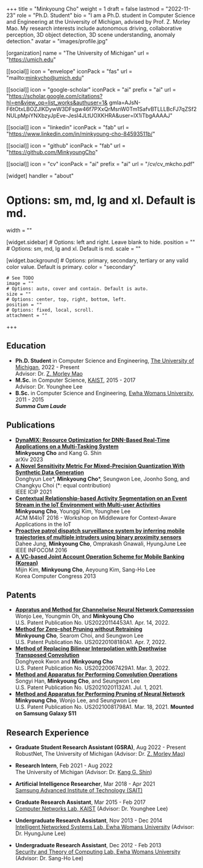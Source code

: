 +++
title = "Minkyoung Cho"
weight = 1
draft = false
lastmod = "2022-11-23"
role = "Ph.D. Student"
bio = "I am a Ph.D. student in Computer Science and Engineering at the University of Michigan, advised by Prof. Z. Morley Mao.  My research interests include autonomous driving, collaborative perception, 3D object detection, 3D scene understanding, anomaly detection."
avatar = "images/profile.jpg"

[organization]
  name = "The University of Michigan"
  url = "https://umich.edu"

[[social]]
  icon = "envelope"
  iconPack = "fas"
  url = "mailto:minkycho@umich.edu"

[[social]]
  icon = "google-scholar"
  iconPack = "ai"
  prefix = "ai"
  url = "https://scholar.google.com/citations?hl=en&view_op=list_works&authuser=1& gmla=AJsN-F6tOtxLBOZJlKDywW3DFsgw46f7PXxQrMsnW0Tm1SafvBTLLLBcFJ7qZSf2NULpMpiYNXbzyJpEve-JesI4JLtUOXKHRA&user=lX1iTbgAAAAJ"

[[social]]
  icon = "linkedin"
  iconPack = "fab"
  url = "https://www.linkedin.com/in/minkyoung-cho-84593511b/"

[[social]]
  icon = "github"
  iconPack = "fab"
  url = "https://github.com/MinkyoungCho"

[[social]]
  icon = "cv"
  iconPack = "ai"
  prefix = "ai"
  url = "/cv/cv_mkcho.pdf"

[widget]
  handler = "about"
    
  # Options: sm, md, lg and xl. Default is md.
  width = ""

  [widget.sidebar]
    # Options: left and right. Leave blank to hide.
    position = ""
    # Options: sm, md, lg and xl. Default is md.
    scale = ""
    
  [widget.background]
    # Options: primary, secondary, tertiary or any valid color value. Default is primary.
    color = "secondary"
    
    # See TODO
    image = ""
    # Options: auto, cover and contain. Default is auto.
    size = ""
    # Options: center, top, right, bottom, left.
    position = ""
    # Options: fixed, local, scroll.
    attachment = ""
+++

<!-- ## Self Introduction

Cras ex dui, tristique a libero eget, consectetur semper ligula. Nunc augue arcu, malesuada a nisi et, molestie finibus metus. Sed lacus odio, ultricies a nisl vitae, sollicitudin tempor ipsum. Vivamus quis feugiat arcu. Sed mi nunc, efficitur quis tellus vitae, posuere mattis metus. Phasellus in mattis dui. Nullam blandit, augue non ullamcorper dapibus, lacus dui molestie massa, in iaculis purus lectus eu lectus. Duis hendrerit lacinia tellus, sit amet feugiat dolor placerat id. Aenean ac velit massa. Vivamus feugiat dui at magna viverra, ut dictum nunc rutrum. Duis eget sapien finibus, lobortis orci id, vestibulum tellus. Maecenas lobortis urna libero, quis fermentum lectus lobortis nec. Nullam laoreet volutpat libero, ac mattis magna ullamcorper quis. Duis eget ipsum eu nisi mattis cursus et vitae turpis.

Aliquam pretium diam eget leo feugiat finibus. Donec malesuada commodo ipsum. Aenean a massa in lacus venenatis vestibulum. Duis vel sem quis elit iaculis consectetur et quis dolor. Morbi eu ipsum hendrerit, malesuada ante sed, dapibus est. Suspendisse feugiat nulla ut gravida convallis. Phasellus id massa posuere, rhoncus justo ut, porttitor dolor. Nulla ultrices malesuada egestas. Nunc fermentum tincidunt sem ac vulputate. Donec mollis sollicitudin justo eget varius. Donec ornare velit et felis blandit, id molestie sapien lobortis. Morbi eget tristique justo. Mauris posuere, nibh eu laoreet ultricies, ligula erat iaculis sapien, vel dapibus lacus libero ut diam. Etiam viverra ante felis, et scelerisque nunc pellentesque vitae. Praesent feugiat dictum molestie.

## Details  

Nunc pellentesque vitae:
- Morbi accumsan nibh efficitur diam molestie, non dignissim diam facilisis.
- Donec dignissim leo in mollis faucibus.
- Donec blandit lacus a pellentesque fermentum.

Donec mollis sollicitudin:
- Nunc dictum purus ornare purus consectetur, eu pellentesque massa ullamcorper.
- Aliquam eu leo vitae justo aliquam tincidunt.
- Fusce non massa id augue interdum feugiat sed et nulla.
- Vivamus molestie augue in tristique laoreet. 

## Research Interests

- Machine Learning
- Artificial Intelligence
- Model Compression 
- Model Compression -->

## Education
- **Ph.D. Student** in Computer Science and Engineering, [The University of Michigan](https://umich.edu), 2022 - Present \
Advisor: Dr. [Z. Morley Mao](https://web.eecs.umich.edu/~zmao/)
- **M.Sc.** in Computer Science, [KAIST](https://www.kaist.ac.kr/en/), 2015 - 2017 \
Advisor: Dr. Younghee Lee
- **B.Sc.** in Computer Science and Engineering, [Ewha Womans University](http://www.ewha.ac.kr/ewhaen/index.do), 2011 - 2015 \
***Summa Cum Laude***

## Publications

- **[DynaMIX: Resource Optimization for DNN-Based Real-Time Applications on a Multi-Tasking System](https://arxiv.org/abs/2302.01568)** \
**Minkyoung Cho**  and Kang G. Shin \
arXiv 2023
- **[A Novel Sensitivity Metric For Mixed-Precision Quantization With Synthetic Data Generation](https://ieeexplore.ieee.org/abstract/document/9506527)** \
Donghyun Lee\*, **Minkyoung Cho**\*, Seungwon Lee, Joonho Song, and Changkyu Choi (\*: equal contribution)\
IEEE ICIP 2021
- **[Contextual Relationship-based Activity Segmentation on an Event Stream in the IoT Environment with Multi-user Activities](https://dl.acm.org/doi/10.1145/3008631.3008633)** \
**Minkyoung Cho**, Younggi Kim, Younghee Lee \
ACM M4IoT 2016 - Workshop on Middleware for Context-Aware Applications in the IoT
- **[Proactive patrol dispatch surveillance system by inferring mobile trajectories of multiple intruders using binary proximity sensors](https://ieeexplore.ieee.org/abstract/document/7524369)** \
Dahee Jung, **Minkyoung Cho**, Omprakash Gnawali, HyungJune Lee \
IEEE INFOCOM 2016
- **[A VC-based Joint Account Operation Scheme for Mobile Banking (Korean)](http://www.dbpia.co.kr/Journal/articleDetail?nodeId=NODE02217264)** \
Mijin Kim, **Minkyoung Cho**, Aeyoung Kim, Sang-Ho Lee \
Korea Computer Congress 2013

## Patents

- **[Appratus and Method for Channelwise Neural Network Compression](https://patentimages.storage.googleapis.com/82/b3/b5/3652b77fd7fe2a/US20220114453A1.pdf)** \
Wonjo Lee, Youngmin Oh, and **Minkyoung Cho** \
U.S. Patent Publication No. US20220114453A1. Apr. 14, 2022.
- **[Method for Zero-shot Pruning without Retraining](https://patentimages.storage.googleapis.com/2a/76/c3/1436cb6d759f01/US20220108180A1.pdf)** \
**Minkyoung Cho**, Searom Choi, and Seungwon Lee \
U.S. Patent Publication No. US20220108180A1. Apr. 7, 2022.
- **[Method of Replacing Bilinear Interpolation with Depthwise Transposed Convolution](https://patentimages.storage.googleapis.com/65/93/b5/0087b1b6fdf1bd/US20220067429A1.pdf)** \
Donghyeok Kwon and **Minkyoung Cho** \
U.S. Patent Publication No. US20220067429A1. Mar. 3, 2022.
- **[Method and Apparatus for Performing Convolution Operations](https://patentimages.storage.googleapis.com/d4/9e/74/0f46f5127f65e5/US20210201132A1.pdf)** \
Songyi Han, **Minkyoung Cho**, and Seungwon Lee \
U.S. Patent Publication No. US20210201132A1. Jul. 1, 2021.
- **[Method and Apparatus for Performing Pruning of Neural Network](https://patentimages.storage.googleapis.com/c1/cb/54/45c128411b5489/US20210081798A1.pdf)** \
**Minkyoung Cho**, Wonjo Lee, and Seungwon Lee \
U.S. Patent Publication No. US20210081798A1. Mar. 18, 2021. **Mounted on Samsung Galaxy S11**


## Research Experience

- **Graduate Student Research Assistant (GSRA)**, Aug 2022 - Present \
RobustNet, The University of Michigan (Advisor: Dr. [Z. Morley Mao](https://web.eecs.umich.edu/~zmao/)) 

- **Research Intern**, Feb 2021 - Aug 2022 \
The University of Michigan (Advisor: Dr. [Kang G. Shin](http://web.eecs.umich.edu/~kgshin/))

- **Artificial Intelligence Researcher**, Mar 2018 - Apr 2021 \
[Samsung Advanced Institute of Technology (SAIT)](https://www.sait.samsung.co.kr/saithome/main/main.do) 

- **Graduate Research Assistant**, Mar 2015 - Feb 2017 \
[Computer Networks Lab, KAIST](https://cs.kaist.ac.kr/research/labView?sn=65&menu=65) (Advisor: Dr. Younghee Lee)

- **Undergraduate Research Assistant**, Nov 2013 - Dec 2014 \
[Intelligent Networked Systems Lab, Ewha Womans University](https://inslab-ewha.weebly.com) (Advisor: Dr. HyungJune Lee)

- **Undergraduate Research Assistant**, Dec 2012 - Feb 2013 \
[Security and Theory of Computing Lab, Ewha Womans University](http://home.ewha.ac.kr/~shlee/) (Advisor: Dr. Sang-Ho Lee)
